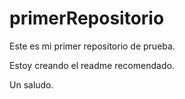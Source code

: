 primerRepositorio
=================

Este es mi primer repositorio de prueba.

Estoy creando el readme recomendado.

Un saludo.
